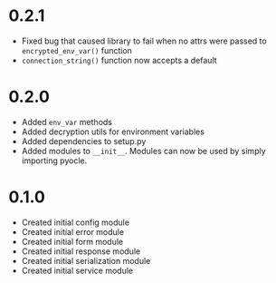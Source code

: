 # 0.2.1
- Fixed bug that caused library to fail when no attrs were passed to `encrypted_env_var()` function
- `connection_string()` function now accepts a default

# 0.2.0
- Added `env_var` methods
- Added decryption utils for environment variables
- Added dependencies to setup.py
- Added modules to `__init__`. Modules can now be used by simply importing pyocle.

# 0.1.0
- Created initial config module
- Created initial error module
- Created initial form module
- Created initial response module
- Created initial serialization module
- Created initial service module


